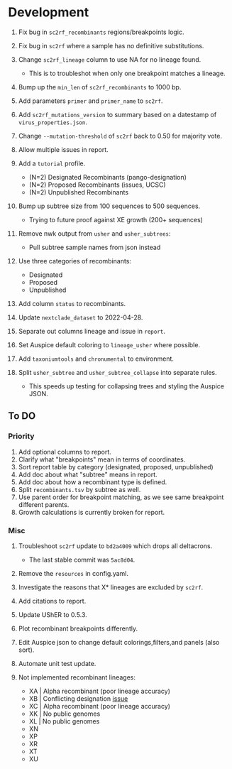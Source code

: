 # Development

1. Fix bug in `sc2rf_recombinants` regions/breakpoints logic.
1. Fix bug in `sc2rf` where a sample has no definitive substitutions.
1. Change `sc2rf_lineage` column to use NA for no lineage found.

    - This is to troubleshot when only one breakpoint matches a lineage.

1. Bump up the `min_len` of `sc2rf_recombinants` to 1000 bp.
1. Add parameters `primer` and `primer_name` to `sc2rf`.
1. Add `sc2rf_mutations_version` to summary based on a datestamp of `virus_properties.json`.
1. Change `--mutation-threshold` of `sc2rf` back to 0.50 for majority vote.
1. Allow multiple issues in report.
1. Add a `tutorial` profile.

    - (N=2) Designated Recombinants (pango-designation)
    - (N=2) Proposed Recombinants (issues, UCSC)
    - (N=2) Unpublished Recombinants

1. Bump up subtree size from 100 sequences to 500 sequences.

    - Trying to future proof against XE growth (200+ sequences)

1. Remove nwk output from `usher` and `usher_subtrees`:

    - Pull subtree sample names from json instead

1. Use three categories of recombinants:

    - Designated
    - Proposed
    - Unpublished

1. Add column `status` to recombinants.
1. Update `nextclade_dataset` to 2022-04-28.
1. Separate out columns lineage and issue in `report`.
1. Set Auspice default coloring to `lineage_usher` where possible.
1. Add `taxoniumtools` and `chronumental` to environment.
1. Split `usher_subtree` and `usher_subtree_collapse` into separate rules.

    - This speeds up testing for collapsing trees and styling the Auspice JSON.

## To DO

### Priority

1. Add optional columns to report.
1. Clarify what "breakpoints" mean in terms of coordinates.
1. Sort report table by category (designated, proposed, unpublished)
1. Add doc about what "subtree" means in report.
1. Add doc about how a recombinant type is defined.
1. Split `recombinants.tsv` by subtree as well.
1. Use parent order for breakpoint matching, as we see same breakpoint different parents.
1. Growth calculations is currently broken for report.

### Misc

1. Troubleshoot `sc2rf` update to `bd2a4009` which drops all deltacrons.

    - The last stable commit was `5ac8d04`.

1. Remove the `resources` in config.yaml.
1. Investigate the reasons that X* lineages are excluded by `sc2rf`.
1. Add citations to report.
1. Update UShER to 0.5.3.
1. Plot recombinant breakpoints differently.
1. Edit Auspice json to change default colorings,filters,and panels (also sort).
1. Automate unit test update.
1. Not implemented recombinant lineages:

    - XA | Alpha recombinant (poor lineage accuracy)
    - XB | Conflicting designation [issue](https://github.com/summercms/covid19-pango-designation/commit/26b7359e34a0b2f122215332b6495fea97ff3fe7)
    - XC | Alpha recombinant (poor lineage accuracy)
    - XK | No public genomes
    - XL | No public genomes
    - XN
    - XP
    - XR
    - XT  
    - XU
